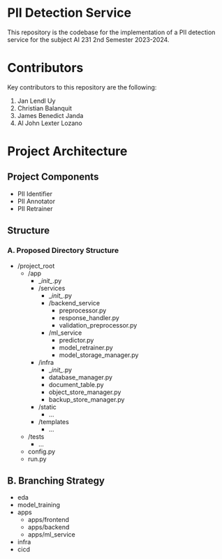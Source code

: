 # PII Detection Service

This repository is the codebase for the implementation of a PII detection service for the subject AI 231 2nd Semester 2023-2024.

# Contributors
Key contributors to this repository are the following:
1. Jan Lendl Uy
2. Christian Balanquit
3. James Benedict Janda
4. Al John Lexter Lozano

# Project Architecture

## Project Components
* PII Identifier
* PII Annotator
* PII Retrainer

## Structure

### A. Proposed Directory Structure
* /project_root
  * /app
    * \__init\__.py
    * /services
      * \__init\__.py
      * /backend_service
        * preprocessor.py
        * response_handler.py
        * validation_preprocessor.py
      * /ml_service
        * predictor.py
        * model_retrainer.py
        * model_storage_manager.py
    * /infra
      * \__init\__.py
      * database_manager.py
      * document_table.py
      * object_store_manager.py
      * backup_store_manager.py
    * /static
      * ...
    * /templates
      * ...
  * /tests
    * ...
  * config.py
  * run.py


## B. Branching Strategy
* eda
* model_training
* apps
  * apps/frontend
  * apps/backend
  * apps/ml_service
* infra
* cicd
